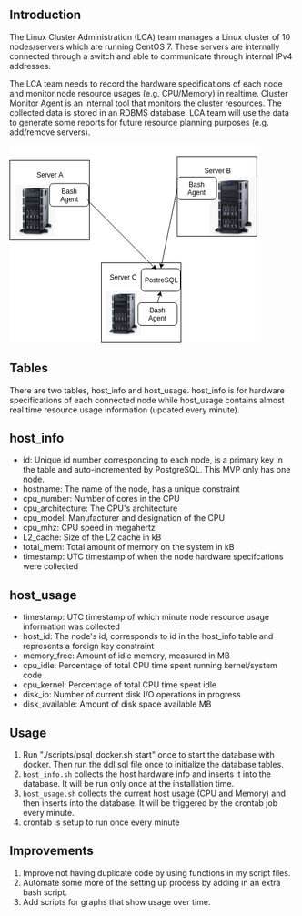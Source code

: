 
## Introduction
The Linux Cluster Administration (LCA) team manages a Linux cluster of 10 nodes/servers which are running CentOS 7. These servers are internally connected through a switch and able to communicate through internal IPv4 addresses.

The LCA team needs to record the hardware specifications of each node and monitor node resource usages (e.g. CPU/Memory) in realtime. Cluster Monitor Agent is an internal tool that monitors the cluster resources. The collected data is stored in an RDBMS database. LCA team will use the data to generate some reports for future resource planning purposes (e.g. add/remove servers).

![Diagram](assets/architecture_diagram.png)


## Tables
There are two tables, host_info and host_usage. host_info is for hardware specifications of each connected node while host_usage contains almost real time resource usage information (updated every minute).

## host_info

* id: Unique id number corresponding to each node, is a primary key in the table and auto-incremented by PostgreSQL. This MVP only has one node. 
* hostname: The name of the node, has a unique constraint
* cpu_number: Number of cores in the CPU
* cpu_architecture: The CPU's architecture
* cpu_model: Manufacturer and designation of the CPU
* cpu_mhz: CPU speed in megahertz
* L2_cache: Size of the L2 cache in kB
* total_mem: Total amount of memory on the system in kB
* timestamp: UTC timestamp of when the node hardware specifcations were collected

## host_usage

* timestamp: UTC timestamp of which minute node resource usage information was collected
* host_id: The node's id, corresponds to id in the host_info table and represents a foreign key constraint
* memory_free: Amount of idle memory, measured in MB
* cpu_idle: Percentage of total CPU time spent running kernel/system code
* cpu_kernel: Percentage of total CPU time spent idle
* disk_io: Number of current disk I/O operations in progress
* disk_available: Amount of disk space available MB


## Usage

1) Run "./scripts/psql_docker.sh start" once to start the database with docker. Then run the ddl.sql file once to initialize the database tables.
2) `host_info.sh` collects the host hardware info and inserts it into the database. It will be run only once at the installation time.
3) `host_usage.sh` collects the current host usage (CPU and Memory) and then inserts into the database. It will be triggered by the crontab job every minute.
4) crontab is setup to run once every minute

## Improvements 

1) Improve not having duplicate code by using functions in my script files. 
2) Automate some more of the setting up process by adding in an extra bash script.
3) Add scripts for graphs that show usage over time. 

